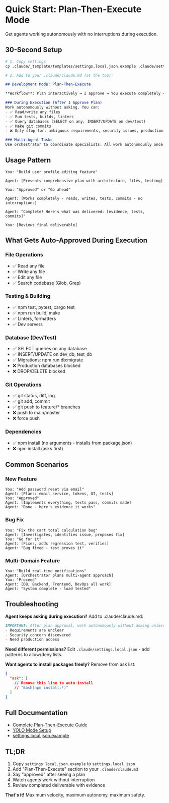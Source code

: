 # Quick Start: Plan-Then-Execute Mode

Get agents working autonomously with no interruptions during execution.

## 30-Second Setup

```bash
# 1. Copy settings
cp .claude/_template/templates/settings.local.json.example .claude/settings.local.json

# 2. Add to your .claude/claude.md (at the top):
```

```markdown
## Development Mode: Plan-Then-Execute

**Workflow**: Plan interactively → I approve → You execute completely → I review

### During Execution (After I Approve Plan)
Work autonomously without asking. You can:
- ✅ Read/write any files
- ✅ Run tests, builds, linters
- ✅ Query databases (SELECT on any, INSERT/UPDATE on dev/test)
- ✅ Make git commits
- ❌ Only stop for: ambiguous requirements, security issues, production access

### Multi-Agent Tasks
Use orchestrator to coordinate specialists. All work autonomously once I approve the plan.
```

## Usage Pattern

```
You: "Build user profile editing feature"

Agent: [Presents comprehensive plan with architecture, files, testing]

You: "Approved" or "Go ahead"

Agent: [Works completely - reads, writes, tests, commits - no interruptions]

Agent: "Complete! Here's what was delivered: [evidence, tests, commits]"

You: [Reviews final deliverable]
```

## What Gets Auto-Approved During Execution

### File Operations
- ✅ Read any file
- ✅ Write any file
- ✅ Edit any file
- ✅ Search codebase (Glob, Grep)

### Testing & Building
- ✅ npm test, pytest, cargo test
- ✅ npm run build, make
- ✅ Linters, formatters
- ✅ Dev servers

### Database (Dev/Test)
- ✅ SELECT queries on any database
- ✅ INSERT/UPDATE on dev_db, test_db
- ✅ Migrations: npm run db:migrate
- ❌ Production databases blocked
- ❌ DROP/DELETE blocked

### Git Operations
- ✅ git status, diff, log
- ✅ git add, commit
- ✅ git push to feature/* branches
- ❌ push to main/master
- ❌ force push

### Dependencies
- ✅ npm install (no arguments - installs from package.json)
- ❌ npm install <new-package> (asks first)

## Common Scenarios

### New Feature
```
You: "Add password reset via email"
Agent: [Plans: email service, tokens, UI, tests]
You: "Approved"
Agent: [Implements everything, tests pass, commits made]
Agent: "Done - here's evidence it works"
```

### Bug Fix
```
You: "Fix the cart total calculation bug"
Agent: [Investigates, identifies issue, proposes fix]
You: "Go for it"
Agent: [Fixes, adds regression test, verifies]
Agent: "Bug fixed - test proves it"
```

### Multi-Domain Feature
```
You: "Build real-time notifications"
Agent: [Orchestrator plans multi-agent approach]
You: "Proceed"
Agent: [DB, Backend, Frontend, DevOps all work]
Agent: "System complete - load tested"
```

## Troubleshooting

**Agent keeps asking during execution?**
Add to .claude/claude.md:
```markdown
IMPORTANT: After plan approval, work autonomously without asking unless:
- Requirements are unclear
- Security concern discovered
- Need production access
```

**Need different permissions?**
Edit `.claude/settings.local.json` - add patterns to allow/deny lists.

**Want agents to install packages freely?**
Remove from ask list:
```json
{
  "ask": [
    // Remove this line to auto-install
    // "Bash(npm install:*)"
  ]
}
```

## Full Documentation

- [Complete Plan-Then-Execute Guide](plan-then-execute-workflow.md)
- [YOLO Mode Setup](yolo-mode-setup.md)
- [settings.local.json.example](settings.local.json.example)

## TL;DR

1. Copy `settings.local.json.example` to `settings.local.json`
2. Add "Plan-Then-Execute" section to your `.claude/claude.md`
3. Say "approved" after seeing a plan
4. Watch agents work without interruption
5. Review completed deliverable with evidence

**That's it!** Maximum velocity, maximum autonomy, maximum safety.
